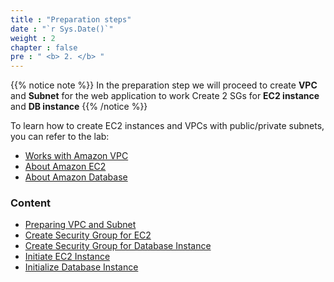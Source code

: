 ```yaml
---
title : "Preparation steps"
date : "`r Sys.Date()`"
weight : 2
chapter : false
pre : " <b> 2. </b> "
---
```


{{% notice note %}}
In the preparation step we will proceed to create **VPC** and **Subnet** for the web application to work
Create 2 SGs for **EC2 instance** and **DB instance**
{{% /notice %}}

To learn how to create EC2 instances and VPCs with public/private subnets, you can refer to the lab:
  - [Works with Amazon VPC](https://000003.awsstudygroup.com/en/)
  - [About Amazon EC2](https://000004.awsstudygroup.com/en/)
  - [About Amazon Database](https://000005.awsstudygroup.com/en/)



### Content
  - [Preparing VPC and Subnet](2.1-createvpcandsubnet/)
  - [Create Security Group for EC2](2.2-createsecurityclassec2/)
  - [Create Security Group for Database Instance](2.3-createsecuritygroupdb/)
  - [Initiate EC2 Instance](2.4-createec2/)
  - [Initialize Database Instance](2.5-createdb/)